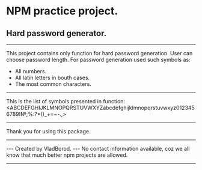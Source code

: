 # NPM practice project. 
## Hard password generator.

----------------------------------------------------------------

This project contains only function for hard password generation.
User can choose password length.
For password generation used such symbols as:
- All numbers.
- All latin letters in bouth cases.
- The most common characters.

----------------------------------------------------------------

This is the list of symbols presented in function:
<ABCDEFGHIJKLMNOPQRSTUVWXYZabcdefghijklmnopqrstuvwxyz0123456789!№;%:?*()_+=~-.,>

----------------------------------------------------------------

Thank you for using this package.

----------------------------------------------------------------

--- Created by VladBorod. 
--- No contact information available, coz we all know that much better npm projects are allowed.

----------------------------------------------------------------


